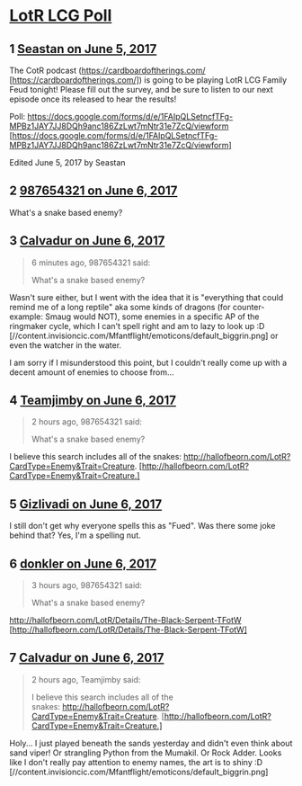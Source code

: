 # [LotR LCG Poll](https://community.fantasyflightgames.com/topic/251465-lotr-lcg-poll/)

## 1 [Seastan on June 5, 2017](https://community.fantasyflightgames.com/topic/251465-lotr-lcg-poll/?do=findComment&comment=2822420)

The CotR podcast (https://cardboardoftherings.com/ [https://cardboardoftherings.com/]) is going to be playing LotR LCG Family Feud tonight! Please fill out the survey, and be sure to listen to our next episode once its released to hear the results!

Poll: https://docs.google.com/forms/d/e/1FAIpQLSetncfTFg-MPBz1JAY7JJ8DQh9anc186ZzLwt7mNtr31e7ZcQ/viewform [https://docs.google.com/forms/d/e/1FAIpQLSetncfTFg-MPBz1JAY7JJ8DQh9anc186ZzLwt7mNtr31e7ZcQ/viewform]

Edited June 5, 2017 by Seastan

## 2 [987654321 on June 6, 2017](https://community.fantasyflightgames.com/topic/251465-lotr-lcg-poll/?do=findComment&comment=2823912)

What's a snake based enemy?

## 3 [Calvadur on June 6, 2017](https://community.fantasyflightgames.com/topic/251465-lotr-lcg-poll/?do=findComment&comment=2823934)

> 6 minutes ago, 987654321 said:
> 
> What's a snake based enemy?

Wasn't sure either, but I went with the idea that it is "everything that could remind me of a long reptile" aka some kinds of dragons (for counter-example: Smaug would NOT), some enemies in a specific AP of the ringmaker cycle, which I can't spell right and am to lazy to look up :D [//content.invisioncic.com/Mfantflight/emoticons/default_biggrin.png] or even the watcher in the water.

I am sorry if I misunderstood this point, but I couldn't really come up with a decent amount of enemies to choose from...

## 4 [Teamjimby on June 6, 2017](https://community.fantasyflightgames.com/topic/251465-lotr-lcg-poll/?do=findComment&comment=2824237)

> 2 hours ago, 987654321 said:
> 
> What's a snake based enemy?

I believe this search includes all of the snakes: http://hallofbeorn.com/LotR?CardType=Enemy&Trait=Creature. [http://hallofbeorn.com/LotR?CardType=Enemy&Trait=Creature.]

## 5 [Gizlivadi on June 6, 2017](https://community.fantasyflightgames.com/topic/251465-lotr-lcg-poll/?do=findComment&comment=2824316)

I still don't get why everyone spells this as "Fued". Was there some joke behind that? Yes, I'm a spelling nut.

## 6 [donkler on June 6, 2017](https://community.fantasyflightgames.com/topic/251465-lotr-lcg-poll/?do=findComment&comment=2824333)

> 3 hours ago, 987654321 said:
> 
> What's a snake based enemy?

http://hallofbeorn.com/LotR/Details/The-Black-Serpent-TFotW [http://hallofbeorn.com/LotR/Details/The-Black-Serpent-TFotW]

## 7 [Calvadur on June 6, 2017](https://community.fantasyflightgames.com/topic/251465-lotr-lcg-poll/?do=findComment&comment=2824641)

> 2 hours ago, Teamjimby said:
> 
> I believe this search includes all of the snakes: http://hallofbeorn.com/LotR?CardType=Enemy&Trait=Creature. [http://hallofbeorn.com/LotR?CardType=Enemy&Trait=Creature.]

Holy... I just played beneath the sands yesterday and didn't even think about sand viper! Or strangling Python from the Mumakil. Or Rock Adder. Looks like I don't really pay attention to enemy names, the art is to shiny :D [//content.invisioncic.com/Mfantflight/emoticons/default_biggrin.png]

